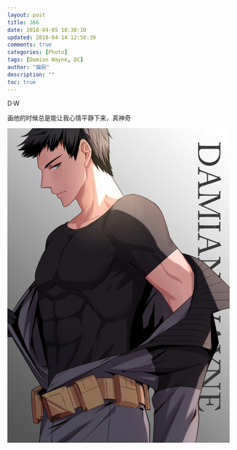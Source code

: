 ```yaml
---
layout: post
title: 366
date: 2018-04-05 18:30:10
updated: 2018-04-14 12:58:39
comments: true
categories: [Photo]
tags: [Damian Wayne, DC]
author: "猫厨"
description: ""
toc: true
---
```


<p>D&middot;W</p> 
<p>画他的时候总是能让我心情平静下来，真神奇<br /></p>

![](https://raw.githubusercontent.com/alicewish/meowchain247/master/img_cVZNdzJtQk9JV2VEeEFmL3FEZk1oV2N4TDVobGFvdk04b1djVGVneDBtd1B4NXBZZ0c1SCtnPT0.jpg)
